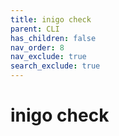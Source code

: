 ```yaml
---
title: inigo check
parent: CLI
has_children: false
nav_order: 8
nav_exclude: true
search_exclude: true
---
```


# inigo check
